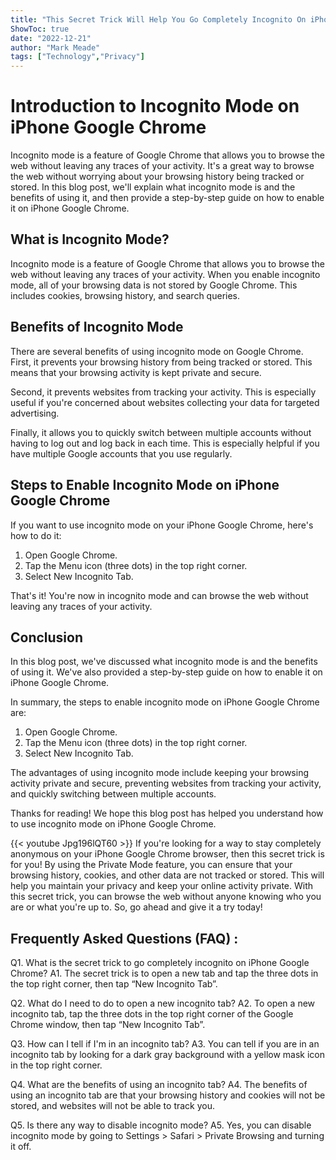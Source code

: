 ```yaml
---
title: "This Secret Trick Will Help You Go Completely Incognito On iPhone Google Chrome!"
ShowToc: true 
date: "2022-12-21"
author: "Mark Meade" 
tags: ["Technology","Privacy"]
---
```

# Introduction to Incognito Mode on iPhone Google Chrome

Incognito mode is a feature of Google Chrome that allows you to browse the web without leaving any traces of your activity. It's a great way to browse the web without worrying about your browsing history being tracked or stored. In this blog post, we'll explain what incognito mode is and the benefits of using it, and then provide a step-by-step guide on how to enable it on iPhone Google Chrome.

## What is Incognito Mode?

Incognito mode is a feature of Google Chrome that allows you to browse the web without leaving any traces of your activity. When you enable incognito mode, all of your browsing data is not stored by Google Chrome. This includes cookies, browsing history, and search queries.

## Benefits of Incognito Mode

There are several benefits of using incognito mode on Google Chrome. First, it prevents your browsing history from being tracked or stored. This means that your browsing activity is kept private and secure. 

Second, it prevents websites from tracking your activity. This is especially useful if you're concerned about websites collecting your data for targeted advertising. 

Finally, it allows you to quickly switch between multiple accounts without having to log out and log back in each time. This is especially helpful if you have multiple Google accounts that you use regularly.

## Steps to Enable Incognito Mode on iPhone Google Chrome

If you want to use incognito mode on your iPhone Google Chrome, here's how to do it: 

1. Open Google Chrome.
2. Tap the Menu icon (three dots) in the top right corner.
3. Select New Incognito Tab.

That's it! You're now in incognito mode and can browse the web without leaving any traces of your activity.

## Conclusion

In this blog post, we've discussed what incognito mode is and the benefits of using it. We've also provided a step-by-step guide on how to enable it on iPhone Google Chrome. 

In summary, the steps to enable incognito mode on iPhone Google Chrome are: 

1. Open Google Chrome.
2. Tap the Menu icon (three dots) in the top right corner.
3. Select New Incognito Tab.

The advantages of using incognito mode include keeping your browsing activity private and secure, preventing websites from tracking your activity, and quickly switching between multiple accounts. 

Thanks for reading! We hope this blog post has helped you understand how to use incognito mode on iPhone Google Chrome.

{{< youtube Jpg196lQT60 >}} 
If you're looking for a way to stay completely anonymous on your iPhone Google Chrome browser, then this secret trick is for you! By using the Private Mode feature, you can ensure that your browsing history, cookies, and other data are not tracked or stored. This will help you maintain your privacy and keep your online activity private. With this secret trick, you can browse the web without anyone knowing who you are or what you're up to. So, go ahead and give it a try today!

## Frequently Asked Questions (FAQ) :
Q1. What is the secret trick to go completely incognito on iPhone Google Chrome?
A1. The secret trick is to open a new tab and tap the three dots in the top right corner, then tap “New Incognito Tab”.

Q2. What do I need to do to open a new incognito tab?
A2. To open a new incognito tab, tap the three dots in the top right corner of the Google Chrome window, then tap “New Incognito Tab”.

Q3. How can I tell if I'm in an incognito tab?
A3. You can tell if you are in an incognito tab by looking for a dark gray background with a yellow mask icon in the top right corner.

Q4. What are the benefits of using an incognito tab?
A4. The benefits of using an incognito tab are that your browsing history and cookies will not be stored, and websites will not be able to track you.

Q5. Is there any way to disable incognito mode?
A5. Yes, you can disable incognito mode by going to Settings > Safari > Private Browsing and turning it off.


